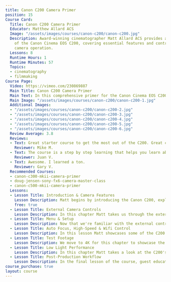 ```yaml
---
title: Canon C200 Camera Primer
position: 15
Course Card:
  Title: Canon C200 Camera Primer
  Educator: Matthew Allard ACS
  Image: "/assets/images/courses/canon-c200/canon-c200.jpg"
  Description: Award-winning cinematographer Matt Allard ACS provides a detailed overview
    of the Canon Cinema EOS C200, covering essential features and controls for optimal
    camera operation.
  Lessons: 8
  Runtime Hours: 1
  Runtime Minutes: 57
  Topics:
  - cinematography
  - filmmaking
Course Page:
  Video: https://vimeo.com/230869887
  Main Title: Canon C200 Camera Primer
  Main Text: In this comprehensive primer for the Canon Cinema EOS C200, news cameraman and award-winning cinematographer Matt Allard ACS takes you through the essential features and controls to help you get the most from this incredible camera.
  Main Image: "/assets/images/courses/canon-c200/canon-c200-1.jpg"
  Additional Images: 
  - "/assets/images/courses/canon-c200/canon-c200-2.jpg"
  - "/assets/images/courses/canon-c200/canon-c200-3.jpg"
  - "/assets/images/courses/canon-c200/canon-c200-4.jpg"
  - "/assets/images/courses/canon-c200/canon-c200-5.jpg"
  - "/assets/images/courses/canon-c200/canon-c200-6.jpg"
  Review Average: 3.8
  Reviews:
  - Text: Great starter course to get the most out of the C200. Great camera and great course.
    Reviewer: Mike M.
  - Text: The course is a step by step learning that helps you learn about the features of the C200. Very informative.
    Reviewer: Juan V.
  - Text: Awesome. I learned a ton.
    Reviewer: Gary V.
  Recommended Courses:
  - canon-c300-mkii-camera-primer
  - doug-jensen-sony-fx6-camera-master-class
  - canon-c500-mkii-camera-primer
  Lessons:
  - Lesson Title: Introduction & Camera Features
    Lesson Description: Matt begins by introducing the Canon C200, explaining its key features and capabilities. We look at what is included with the camera as well as what you'll need to add to get up and running, before finishing with a comparison to both the less expensive C100 Mk II and the more expensive C300 Mk II.
    free: true
  - Lesson Title: External Camera Controls
    Lesson Description: In this chapter Matt takes us through the external controls and I/O of the camera, allowing us to get completely comfortable with the various buttons and functions.
  - Lesson Title: Menu & Setup
    Lesson Description: Now that we're familiar with the external controls of the C200 Matt steps us through the menu system - what each option does and how to best configure the settings.
  - Lesson Title: Auto Focus, High-Speed & Wifi Control
    Lesson Description: In this lesson Matt showcases some of the C200's biggest features, starting with its unique Dual Pixel Auto Focus system. We then look at high-speed/slow-motion shooting on the camera with some example footage, before ending with a look at the wifi remote control functionality.
  - Lesson Title: Test Footage
    Lesson Description: We move to 4K for this chapter to showcase the C200's footage across a variety of frame rates, codecs and picture profiles, including the Canon Cinema RAW Light format.
  - Lesson Title: Low Light Performance
    Lesson Description: In this chapter Matt takes a look at the C200's performance in low light across its various picture profiles and noise reduction settings, and then compares it to the C100 Mk II and its bigger brother, the C300 MkII.
  - Lesson Title: Post-Production Workflow
    Lesson Description: In the final lesson of the course, guest educator Ben Allan ACS walks us through the options for handling Canon's new Cinema RAW Light format and gives his professional take on how well the format performs for post-production.
course_purchase: true
layout: course
---
```


